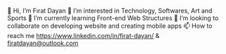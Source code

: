 👋 Hi, I’m Fırat Dayan
👀 I’m interested in Technology, Softwares, Art and Sports
🌱 I’m currently learning Front-end Web Structures
💞️ I’m looking to collaborate on developing website and creating mobile apps
📫 How to reach me https://www.linkedin.com/in/firat-dayan/ & firatdayan@outlook.com
